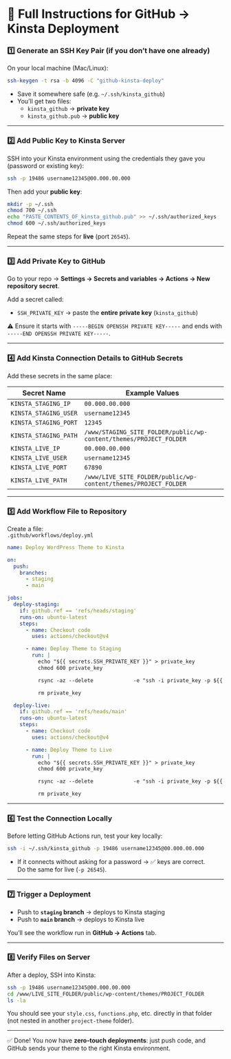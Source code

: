 # 🚀 Full Instructions for GitHub → Kinsta Deployment

### 1️⃣ Generate an SSH Key Pair (if you don’t have one already)
On your local machine (Mac/Linux):
```bash
ssh-keygen -t rsa -b 4096 -C "github-kinsta-deploy"
```
- Save it somewhere safe (e.g. `~/.ssh/kinsta_github`)
- You’ll get two files:
  - `kinsta_github` → **private key**  
  - `kinsta_github.pub` → **public key**

---

### 2️⃣ Add Public Key to Kinsta Server
SSH into your Kinsta environment using the credentials they gave you (password or existing key):
```bash
ssh -p 19486 username12345@00.000.00.000
```

Then add your **public key**:
```bash
mkdir -p ~/.ssh
chmod 700 ~/.ssh
echo "PASTE_CONTENTS_OF_kinsta_github.pub" >> ~/.ssh/authorized_keys
chmod 600 ~/.ssh/authorized_keys
```

Repeat the same steps for **live** (port `26545`).

---

### 3️⃣ Add Private Key to GitHub
Go to your repo → **Settings → Secrets and variables → Actions → New repository secret**.  

Add a secret called:  
- `SSH_PRIVATE_KEY` → paste the **entire private key** (`kinsta_github`)  

⚠️ Ensure it starts with `-----BEGIN OPENSSH PRIVATE KEY-----` and ends with `-----END OPENSSH PRIVATE KEY-----`.  

---

### 4️⃣ Add Kinsta Connection Details to GitHub Secrets
Add these secrets in the same place:

| Secret Name             | Example Values                                                                 |
|--------------------------|-----------------------------------------------------------------------|
| `KINSTA_STAGING_IP`      | `00.000.00.000`                                                      |
| `KINSTA_STAGING_USER`    | `username12345`                                                       |
| `KINSTA_STAGING_PORT`    | `12345`                                                               |
| `KINSTA_STAGING_PATH`    | `/www/STAGING_SITE_FOLDER/public/wp-content/themes/PROJECT_FOLDER`       |
| `KINSTA_LIVE_IP`         | `00.000.00.000`                                                        |
| `KINSTA_LIVE_USER`       | `username12345`                                                       |
| `KINSTA_LIVE_PORT`       | `67890`                                                              |
| `KINSTA_LIVE_PATH`       | `/www/LIVE_SITE_FOLDER/public/wp-content/themes/PROJECT_FOLDER`       |

---

### 5️⃣ Add Workflow File to Repository
Create a file:  
`.github/workflows/deploy.yml`

```yaml
name: Deploy WordPress Theme to Kinsta

on:
  push:
    branches:
      - staging
      - main

jobs:
  deploy-staging:
    if: github.ref == 'refs/heads/staging'
    runs-on: ubuntu-latest
    steps:
      - name: Checkout code
        uses: actions/checkout@v4

      - name: Deploy Theme to Staging
        run: |
          echo "${{ secrets.SSH_PRIVATE_KEY }}" > private_key
          chmod 600 private_key

          rsync -az --delete             -e "ssh -i private_key -p ${{ secrets.KINSTA_STAGING_PORT }} -o StrictHostKeyChecking=no"             ./ ${{ secrets.KINSTA_STAGING_USER }}@${{ secrets.KINSTA_STAGING_IP }}:${{ secrets.KINSTA_STAGING_PATH }}/

          rm private_key

  deploy-live:
    if: github.ref == 'refs/heads/main'
    runs-on: ubuntu-latest
    steps:
      - name: Checkout code
        uses: actions/checkout@v4

      - name: Deploy Theme to Live
        run: |
          echo "${{ secrets.SSH_PRIVATE_KEY }}" > private_key
          chmod 600 private_key

          rsync -az --delete             -e "ssh -i private_key -p ${{ secrets.KINSTA_LIVE_PORT }} -o StrictHostKeyChecking=no"             ./ ${{ secrets.KINSTA_LIVE_USER }}@${{ secrets.KINSTA_LIVE_IP }}:${{ secrets.KINSTA_LIVE_PATH }}/

          rm private_key
```

---

### 6️⃣ Test the Connection Locally
Before letting GitHub Actions run, test your key locally:
```bash
ssh -i ~/.ssh/kinsta_github -p 19486 username12345@00.000.00.000
```
- If it connects without asking for a password → ✅ keys are correct.  
Do the same for live (`-p 26545`).  

---

### 7️⃣ Trigger a Deployment
- Push to **`staging` branch** → deploys to Kinsta staging  
- Push to **`main` branch** → deploys to Kinsta live  

You’ll see the workflow run in **GitHub → Actions** tab.  

---

### 8️⃣ Verify Files on Server
After a deploy, SSH into Kinsta:
```bash
ssh -p 19486 username12345@00.000.00.000
cd /www/LIVE_SITE_FOLDER/public/wp-content/themes/PROJECT_FOLDER
ls -la
```
You should see your `style.css`, `functions.php`, etc. directly in that folder (not nested in another `project-theme` folder).  

---

✅ Done! You now have **zero-touch deployments**: just push code, and GitHub sends your theme to the right Kinsta environment.  

